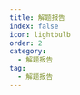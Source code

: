 ```yaml
---
title: 解题报告
index: false
icon: lightbulb
order: 2
category:
  - 解题报告
tag:
  - 解题报告
---
```


<Catalog />